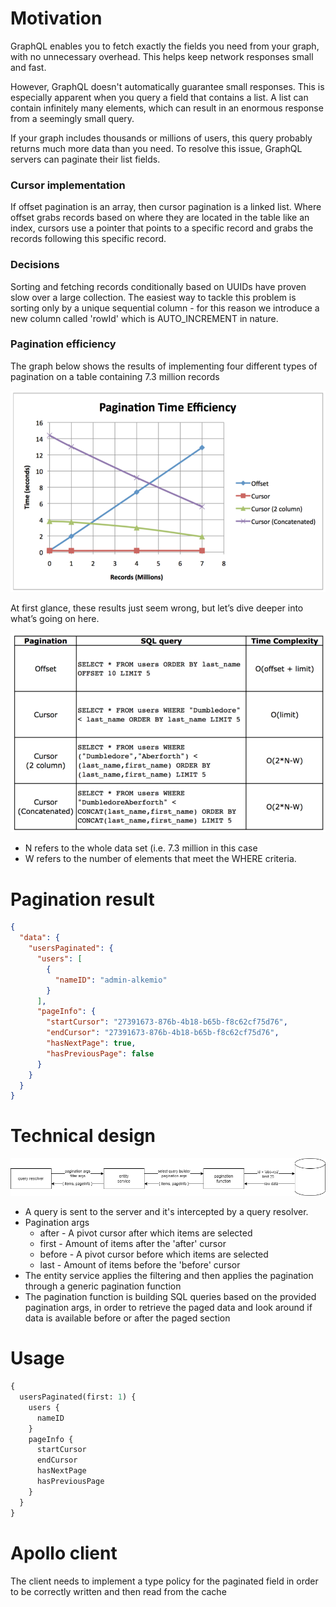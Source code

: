 # Motivation

GraphQL enables you to fetch exactly the fields you need from your graph, with no unnecessary overhead.
This helps keep network responses small and fast.

However, GraphQL doesn't automatically guarantee small responses.
This is especially apparent when you query a field that contains a list.
A list can contain infinitely many elements, which can result in an enormous response from a seemingly small query.

If your graph includes thousands or millions of users, this query probably returns much more data than you need.
To resolve this issue, GraphQL servers can paginate their list fields.

### Cursor implementation

If offset pagination is an array, then cursor pagination is a linked list.
Where offset grabs records based on where they are located in the table like an index,
cursors use a pointer that points to a specific record and grabs the records following this specific record.

### Decisions

Sorting and fetching records conditionally based on UUIDs have proven slow over a large collection.
The easiest way to tackle this problem is sorting only by a unique sequential column - for this reason we introduce
a new column called 'rowId' which is AUTO_INCREMENT in nature.

### Pagination efficiency

The graph below shows the results of implementing four different types of pagination on a table containing 7.3 million records

![Pagination efficiency](images/pagination-efficiency.png)

At first glance, these results just seem wrong, but let’s dive deeper into what’s going on here.

![Pagination time complexity](images/pagination-time-complexity.png)

- N refers to the whole data set (i.e. 7.3 million in this case
- W refers to the number of elements that meet the WHERE criteria.

# Pagination result

```json
{
  "data": {
    "usersPaginated": {
      "users": [
        {
          "nameID": "admin-alkemio"
        }
      ],
      "pageInfo": {
        "startCursor": "27391673-876b-4b18-b65b-f8c62cf75d76",
        "endCursor": "27391673-876b-4b18-b65b-f8c62cf75d76",
        "hasNextPage": true,
        "hasPreviousPage": false
      }
    }
  }
}
```

# Technical design

![Pagination design](images/alkemio-pagination-design.png)

- A query is sent to the server and it's intercepted by a query resolver.
- Pagination args
  - after - A pivot cursor after which items are selected
  - first - Amount of items after the 'after' cursor
  - before - A pivot cursor before which items are selected
  - last - Amount of items before the 'before' cursor
- The entity service applies the filtering and then applies the pagination through a generic pagination function
- The pagination function is building SQL queries based on the provided pagination args,
  in order to retrieve the paged data and look around if data is available before or after the paged section

# Usage

```graphql
{
  usersPaginated(first: 1) {
    users {
      nameID
    }
    pageInfo {
      startCursor
      endCursor
      hasNextPage
      hasPreviousPage
    }
  }
}
```

# Apollo client

The client needs to implement a type policy for the paginated field in order to be
correctly written and then read from the cache
